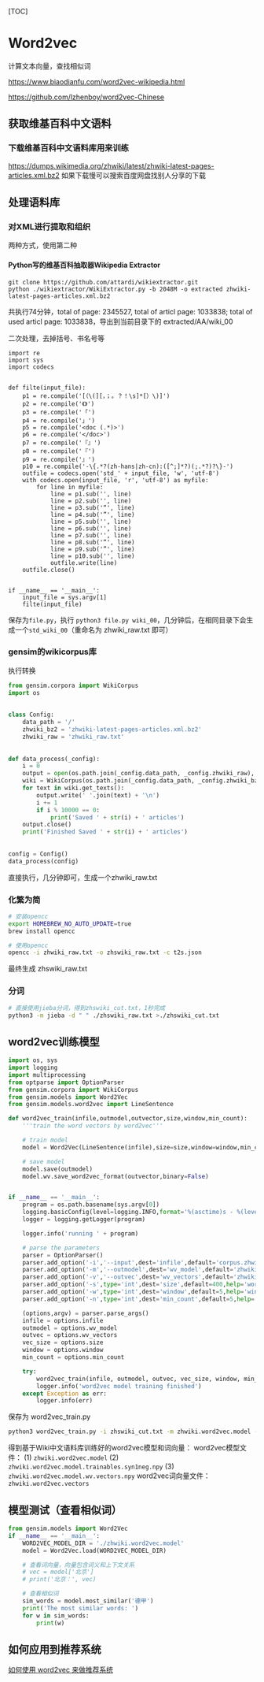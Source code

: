 [TOC]

# Word2vec

计算文本向量，查找相似词

https://www.biaodianfu.com/word2vec-wikipedia.html

https://github.com/lzhenboy/word2vec-Chinese

## 获取维基百科中文语料

### 下载维基百科中文语料库用来训练

https://dumps.wikimedia.org/zhwiki/latest/zhwiki-latest-pages-articles.xml.bz2 如果下载慢可以搜索百度网盘找别人分享的下载

## 处理语料库

### 对XML进行提取和组织

两种方式，使用第二种

#### Python写的维基百科抽取器Wikipedia Extractor

```shell
git clone https://github.com/attardi/wikiextractor.git
python ./wikiextractor/WikiExtractor.py -b 2048M -o extracted zhwiki-latest-pages-articles.xml.bz2
```

共执行74分钟，total of page: 2345527, total of articl page: 1033838; total of used articl page: 1033838，导出到当前目录下的 extracted/AA/wiki_00

二次处理，去掉括号、书名号等

```
import re
import sys
import codecs
 
 
def filte(input_file):
    p1 = re.compile('[（\(][，；。？！\s]*[）\)]')
    p2 = re.compile('《》')
    p3 = re.compile('「')
    p4 = re.compile('」')
    p5 = re.compile('<doc (.*)>')
    p6 = re.compile('</doc>')
    p7 = re.compile('『』')
    p8 = re.compile('『')
    p9 = re.compile('』')
    p10 = re.compile('-\{.*?(zh-hans|zh-cn):([^;]*?)(;.*?)?\}-')
    outfile = codecs.open('std_' + input_file, 'w', 'utf-8')
    with codecs.open(input_file, 'r', 'utf-8') as myfile:
        for line in myfile:
            line = p1.sub('', line)
            line = p2.sub('', line)
            line = p3.sub('“', line)
            line = p4.sub('”', line)
            line = p5.sub('', line)
            line = p6.sub('', line)
            line = p7.sub('', line)
            line = p8.sub('“', line)
            line = p9.sub('”', line)
            line = p10.sub('', line)
            outfile.write(line)
    outfile.close()
 
 
if __name__ == '__main__':
    input_file = sys.argv[1]
    filte(input_file)
```

保存为`file.py`，执行 `python3 file.py wiki_00`，几分钟后，在相同目录下会生成一个`std_wiki_00`（重命名为 zhwiki_raw.txt 即可）

### gensim的wikicorpus库

执行转换

```python
from gensim.corpora import WikiCorpus
import os
 
 
class Config:
    data_path = '/'
    zhwiki_bz2 = 'zhwiki-latest-pages-articles.xml.bz2'
    zhwiki_raw = 'zhwiki_raw.txt'
 
 
def data_process(_config):
    i = 0
    output = open(os.path.join(_config.data_path, _config.zhwiki_raw), 'w')
    wiki = WikiCorpus(os.path.join(_config.data_path, _config.zhwiki_bz2), lemmatize=False, dictionary={})
    for text in wiki.get_texts():
        output.write(' '.join(text) + '\n')
        i += 1
        if i % 10000 == 0:
            print('Saved ' + str(i) + ' articles')
    output.close()
    print('Finished Saved ' + str(i) + ' articles')
 
 
config = Config()
data_process(config)
```

直接执行，几分钟即可，生成一个zhwiki_raw.txt

### 化繁为简

```sh
# 安装opencc
export HOMEBREW_NO_AUTO_UPDATE=true
brew install opencc

# 使用opencc
opencc -i zhwiki_raw.txt -o zhswiki_raw.txt -c t2s.json
```

最终生成  zhswiki_raw.txt

### 分词

```sh
# 直接使用jieba分词，得到zhswiki_cut.txt，1秒完成
python3 -m jieba -d " " ./zhswiki_raw.txt >./zhswiki_cut.txt
```

## word2vec训练模型

```python
import os, sys
import logging
import multiprocessing
from optparse import OptionParser
from gensim.corpora import WikiCorpus
from gensim.models import Word2Vec
from gensim.models.word2vec import LineSentence

def word2vec_train(infile,outmodel,outvector,size,window,min_count):
    '''train the word vectors by word2vec'''

    # train model
    model = Word2Vec(LineSentence(infile),size=size,window=window,min_count=min_count,workers=multiprocessing.cpu_count())

    # save model
    model.save(outmodel)
    model.wv.save_word2vec_format(outvector,binary=False)


if __name__ == '__main__':
    program = os.path.basename(sys.argv[0])
    logging.basicConfig(level=logging.INFO,format='%(asctime)s - %(levelname)s - %(message)s')
    logger = logging.getLogger(program)

    logger.info('running ' + program)

    # parse the parameters
    parser = OptionParser()
    parser.add_option('-i','--input',dest='infile',default='corpus.zhwiki.segwithb.txt',help='zhwiki corpus')
    parser.add_option('-m','--outmodel',dest='wv_model',default='zhwiki.word2vec.model',help='word2vec model')
    parser.add_option('-v','--outvec',dest='wv_vectors',default='zhwiki.word2vec.vectors',help='word2vec vectors')
    parser.add_option('-s',type='int',dest='size',default=400,help='word vector size')
    parser.add_option('-w',type='int',dest='window',default=5,help='window size')
    parser.add_option('-n',type='int',dest='min_count',default=5,help='min word frequency')

    (options,argv) = parser.parse_args()
    infile = options.infile
    outmodel = options.wv_model
    outvec = options.wv_vectors
    vec_size = options.size
    window = options.window
    min_count = options.min_count

    try:
        word2vec_train(infile, outmodel, outvec, vec_size, window, min_count)
        logger.info('word2vec model training finished')
    except Exception as err:
        logger.info(err)
```

保存为 word2vec_train.py

```sh
python3 word2vec_train.py -i zhswiki_cut.txt -m zhwiki.word2vec.model -v zhwiki.word2vec.vectors -s 400 -w 5 -n 5
```

得到基于Wiki中文语料库训练好的word2vec模型和词向量：
word2vec模型文件：
(1) `zhwiki.word2vec.model`
(2) `zhwiki.word2vec.model.trainables.syn1neg.npy`
(3) `zhwiki.word2vec.model.wv.vectors.npy`
word2vec词向量文件：
`zhwiki.word2vec.vectors`

## 模型测试（查看相似词）

```python
from gensim.models import Word2Vec
if __name__ == '__main__':
    WORD2VEC_MODEL_DIR = './zhwiki.word2vec.model'
    model = Word2Vec.load(WORD2VEC_MODEL_DIR)

    # 查看词向量，向量包含词义和上下文关系
    # vec = model['北京']
    # print('北京：', vec)

    # 查看相似词
    sim_words = model.most_similar('德甲')
    print('The most similar words: ')
    for w in sim_words:
        print(w)
```

## 如何应用到推荐系统

[如何使用 word2vec 来做推荐系统](https://blog.csdn.net/Xw_Classmate/article/details/99028680)